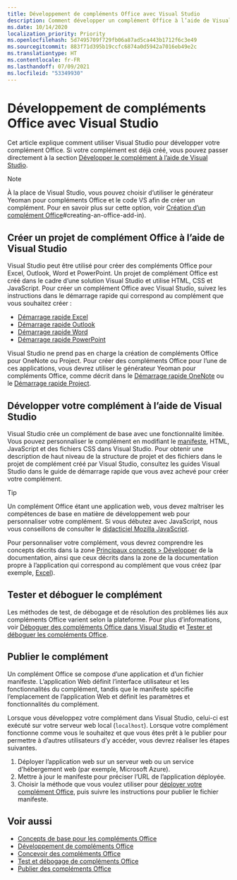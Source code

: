 ```yaml
---
title: Développement de compléments Office avec Visual Studio
description: Comment développer un complément Office à l’aide de Visual Studio.
ms.date: 10/14/2020
localization_priority: Priority
ms.openlocfilehash: 5d7495709f729fb06a87ad5ca443b1712f6c3e49
ms.sourcegitcommit: 883f71d395b19ccfc6874a0d5942a7016eb49e2c
ms.translationtype: HT
ms.contentlocale: fr-FR
ms.lasthandoff: 07/09/2021
ms.locfileid: "53349930"
---
```

# <a name="develop-office-add-ins-with-visual-studio"></a>Développement de compléments Office avec Visual Studio

Cet article explique comment utiliser Visual Studio pour développer votre complément Office. Si votre complément est déjà créé, vous pouvez passer directement à la section [Développer le complément à l’aide de Visual Studio](#develop-the-add-in-using-visual-studio).

> [!NOTE]
> À la place de Visual Studio, vous pouvez choisir d’utiliser le générateur Yeoman pour compléments Office et le code VS afin de créer un complément. Pour en savoir plus sur cette option, voir [Création d’un complément Office](../develop/develop-overview.md)#creating-an-office-add-in).

## <a name="create-the-add-in-project-using-visual-studio"></a>Créer un projet de complément Office à l’aide de Visual Studio

Visual Studio peut être utilisé pour créer des compléments Office pour Excel, Outlook, Word et PowerPoint. Un projet de complément Office est créé dans le cadre d’une solution Visual Studio et utilise HTML, CSS et JavaScript. Pour créer un complément Office avec Visual Studio, suivez les instructions dans le démarrage rapide qui correspond au complément que vous souhaitez créer :

- [Démarrage rapide Excel](../quickstarts/excel-quickstart-jquery.md?tabs=visualstudio)
- [Démarrage rapide Outlook](../quickstarts/outlook-quickstart.md?tabs=visualstudio)
- [Démarrage rapide Word](../quickstarts/word-quickstart.md?tabs=visualstudio)
- [Démarrage rapide PowerPoint](../quickstarts/powerpoint-quickstart.md?tabs=visualstudio)

Visual Studio ne prend pas en charge la création de compléments Office pour OneNote ou Project. Pour créer des compléments Office pour l’une de ces applications, vous devrez utiliser le générateur Yeoman pour compléments Office, comme décrit dans le [Démarrage rapide OneNote](../quickstarts/onenote-quickstart.md) ou le [Démarrage rapide Project](../quickstarts/project-quickstart.md).

## <a name="develop-the-add-in-using-visual-studio"></a>Développer votre complément à l’aide de Visual Studio

Visual Studio crée un complément de base avec une fonctionnalité limitée. Vous pouvez personnaliser le complément en modifiant le [manifeste](add-in-manifests.md), HTML, JavaScript et des fichiers CSS dans Visual Studio. Pour obtenir une description de haut niveau de la structure de projet et des fichiers dans le projet de complément créé par Visual Studio, consultez les guides Visual Studio dans le guide de démarrage rapide que vous avez achevé pour créer votre complément. 

> [!TIP]
> Un complément Office étant une application web, vous devez maîtriser les compétences de base en matière de développement web pour personnaliser votre complément. Si vous débutez avec JavaScript, nous vous conseillons de consulter le [didacticiel Mozilla JavaScript](https://developer.mozilla.org/docs/Web/JavaScript/Guide/Introduction).

Pour personnaliser votre complément, vous devrez comprendre les concepts décrits dans la zone [Principaux concepts > Développer](develop-overview.md) de la documentation, ainsi que ceux décrits dans la zone de la documentation propre à l’application qui correspond au complément que vous créez (par exemple, [Excel](../excel/index.yml)). 

## <a name="test-and-debug-the-add-in"></a>Tester et déboguer le complément

Les méthodes de test, de débogage et de résolution des problèmes liés aux compléments Office varient selon la plateforme. Pour plus d’informations, voir [Déboguer des compléments Office dans Visual Studio](debug-office-add-ins-in-visual-studio.md) et [Tester et déboguer les compléments Office](../testing/test-debug-office-add-ins.md).

## <a name="publish-the-add-in"></a>Publier le complément

Un complément Office se compose d’une application et d’un fichier manifeste. L’application Web définit l’interface utilisateur et les fonctionnalités du complément, tandis que le manifeste spécifie l’emplacement de l’application Web et définit les paramètres et fonctionnalités du complément.

Lorsque vous développez votre complément dans Visual Studio, celui-ci est exécuté sur votre serveur web local (`localhost`). Lorsque votre complément fonctionne comme vous le souhaitez et que vous êtes prêt à le publier pour permettre à d’autres utilisateurs d’y accéder, vous devrez réaliser les étapes suivantes.

1. Déployer l’application web sur un serveur web ou un service d’hébergement web (par exemple, Microsoft Azure).
2. Mettre à jour le manifeste pour préciser l’URL de l’application déployée. 
3. Choisir la méthode que vous voulez utiliser pour [déployer votre complément Office](../publish/publish.md), puis suivre les instructions pour publier le fichier manifeste.

## <a name="see-also"></a>Voir aussi

- [Concepts de base pour les compléments Office](../overview/core-concepts-office-add-ins.md)
- [Développement de compléments Office](../develop/develop-overview.md)
- [Concevoir des compléments Office](../design/add-in-design.md)
- [Test et débogage de compléments Office](../testing/test-debug-office-add-ins.md)
- [Publier des compléments Office](../publish/publish.md)
